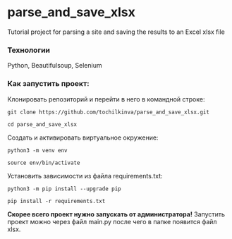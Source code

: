 # parse_and_save_xlsx
Tutorial project for parsing a site and saving the results to an Excel xlsx file

### Технологии
Python, Beautifulsoup, Selenium

### Как запустить проект:

Клонировать репозиторий и перейти в него в командной строке:

```
git clone https://github.com/tochilkinva/parse_and_save_xlsx.git
```

```
cd parse_and_save_xlsx
```

Cоздать и активировать виртуальное окружение:

```
python3 -m venv env
```

```
source env/bin/activate
```

Установить зависимости из файла requirements.txt:

```
python3 -m pip install --upgrade pip
```

```
pip install -r requirements.txt
```

**Скорее всего проект нужно запускать от администратора!** 
Запустить проект можно через файл main.py после чего в папке появится файл xlsx.

